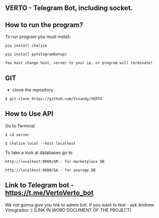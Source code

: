 ## VERTO - Telegram Bot, including socket.

## How to run the program?

To run program you must install:
```
pip install chalice
```
```
pip install pytelegrambotapi
```
```
You must change host, server to your ip, or program will terminate!
```


## GIT

- clone the repository
```
$ git clone https://github.com/Vinandy/VERTO
```

## How to Use API
Go to Terminal
```
$ cd server
```
```
$ chalice local --host localhost
```
To take a look at databases go to
```
http://localhost:8000/GM - for marketplace DB
```
```
http://localhost:8000/GA - for average DB
```
## Link to Telegram bot - https://t.me/VertoVerto_bot

We not gonna give you link to admin bot. If you want to test - ask Andrew Vinogradov :)
(LINK IN WORD DOCUMENT OF THE PROJECT)
